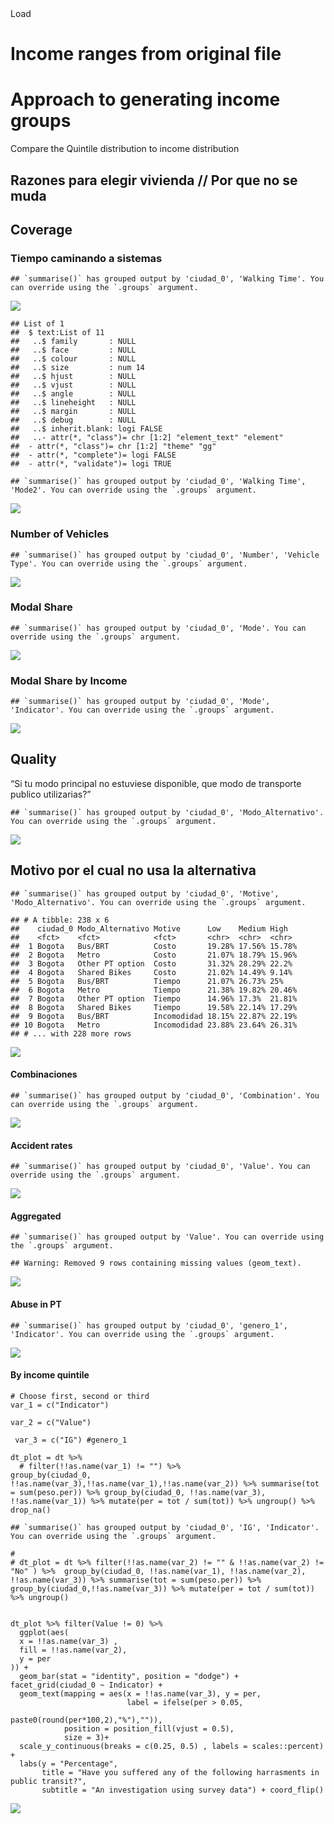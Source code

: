 <!-- # html_notebook: default --> <!-- # word_document: default -->
<!-- # html_document: --> <!-- #   df_print: paged --> Load

    

# Income ranges from original file

# Approach to generating income groups

Compare the Quintile distribution to income distribution

## Razones para elegir vivienda // Por que no se muda

## Coverage

### Tiempo caminando a sistemas

    ## `summarise()` has grouped output by 'ciudad_0', 'Walking Time'. You can override using the `.groups` argument.

![](01_ecaf_processing_files/figure-markdown_strict/unnamed-chunk-10-1.png)

    ## List of 1
    ##  $ text:List of 11
    ##   ..$ family       : NULL
    ##   ..$ face         : NULL
    ##   ..$ colour       : NULL
    ##   ..$ size         : num 14
    ##   ..$ hjust        : NULL
    ##   ..$ vjust        : NULL
    ##   ..$ angle        : NULL
    ##   ..$ lineheight   : NULL
    ##   ..$ margin       : NULL
    ##   ..$ debug        : NULL
    ##   ..$ inherit.blank: logi FALSE
    ##   ..- attr(*, "class")= chr [1:2] "element_text" "element"
    ##  - attr(*, "class")= chr [1:2] "theme" "gg"
    ##  - attr(*, "complete")= logi FALSE
    ##  - attr(*, "validate")= logi TRUE

    ## `summarise()` has grouped output by 'ciudad_0', 'Walking Time', 'Mode2'. You can override using the `.groups` argument.

![](01_ecaf_processing_files/figure-markdown_strict/unnamed-chunk-11-1.png)

### Number of Vehicles

    ## `summarise()` has grouped output by 'ciudad_0', 'Number', 'Vehicle Type'. You can override using the `.groups` argument.

![](01_ecaf_processing_files/figure-markdown_strict/unnamed-chunk-12-1.png)

### Modal Share

    ## `summarise()` has grouped output by 'ciudad_0', 'Mode'. You can override using the `.groups` argument.

![](01_ecaf_processing_files/figure-markdown_strict/unnamed-chunk-13-1.png)

### Modal Share by Income

    ## `summarise()` has grouped output by 'ciudad_0', 'Mode', 'Indicator'. You can override using the `.groups` argument.

![](01_ecaf_processing_files/figure-markdown_strict/unnamed-chunk-14-1.png)

## Quality

“Si tu modo principal no estuviese disponible, que modo de transporte
publico utilizarias?”

    ## `summarise()` has grouped output by 'ciudad_0', 'Modo_Alternativo'. You can override using the `.groups` argument.

![](01_ecaf_processing_files/figure-markdown_strict/unnamed-chunk-15-1.png)

## Motivo por el cual no usa la alternativa

    ## `summarise()` has grouped output by 'ciudad_0', 'Motive', 'Modo_Alternativo'. You can override using the `.groups` argument.

    ## # A tibble: 238 x 6
    ##    ciudad_0 Modo_Alternativo Motive      Low    Medium High  
    ##    <fct>    <fct>            <fct>       <chr>  <chr>  <chr> 
    ##  1 Bogota   Bus/BRT          Costo       19.28% 17.56% 15.78%
    ##  2 Bogota   Metro            Costo       21.07% 18.79% 15.96%
    ##  3 Bogota   Other PT option  Costo       31.32% 28.29% 22.2% 
    ##  4 Bogota   Shared Bikes     Costo       21.02% 14.49% 9.14% 
    ##  5 Bogota   Bus/BRT          Tiempo      21.07% 26.73% 25%   
    ##  6 Bogota   Metro            Tiempo      21.38% 19.82% 20.46%
    ##  7 Bogota   Other PT option  Tiempo      14.96% 17.3%  21.81%
    ##  8 Bogota   Shared Bikes     Tiempo      19.58% 22.14% 17.29%
    ##  9 Bogota   Bus/BRT          Incomodidad 18.15% 22.87% 22.19%
    ## 10 Bogota   Metro            Incomodidad 23.88% 23.64% 26.31%
    ## # ... with 228 more rows

![](01_ecaf_processing_files/figure-markdown_strict/unnamed-chunk-16-1.png)

#### Combinaciones

    ## `summarise()` has grouped output by 'ciudad_0', 'Combination'. You can override using the `.groups` argument.

![](01_ecaf_processing_files/figure-markdown_strict/unnamed-chunk-17-1.png)

#### Accident rates

    ## `summarise()` has grouped output by 'ciudad_0', 'Value'. You can override using the `.groups` argument.

![](01_ecaf_processing_files/figure-markdown_strict/unnamed-chunk-18-1.png)

#### Aggregated

    ## `summarise()` has grouped output by 'Value'. You can override using the `.groups` argument.

    ## Warning: Removed 9 rows containing missing values (geom_text).

![](01_ecaf_processing_files/figure-markdown_strict/unnamed-chunk-19-1.png)

#### Abuse in PT

    ## `summarise()` has grouped output by 'ciudad_0', 'genero_1', 'Indicator'. You can override using the `.groups` argument.

![](01_ecaf_processing_files/figure-markdown_strict/unnamed-chunk-20-1.png)

#### By income quintile

    # Choose first, second or third
    var_1 = c("Indicator")

    var_2 = c("Value")

     var_3 = c("IG") #genero_1

    dt_plot = dt %>% 
      # filter(!!as.name(var_1) != "") %>% 
    group_by(ciudad_0,  !!as.name(var_3),!!as.name(var_1),!!as.name(var_2)) %>% summarise(tot = sum(peso.per)) %>% group_by(ciudad_0, !!as.name(var_3), !!as.name(var_1)) %>% mutate(per = tot / sum(tot)) %>% ungroup() %>% drop_na() 

    ## `summarise()` has grouped output by 'ciudad_0', 'IG', 'Indicator'. You can override using the `.groups` argument.

    # 
    # dt_plot = dt %>% filter(!!as.name(var_2) != "" & !!as.name(var_2) != "No" ) %>%  group_by(ciudad_0, !!as.name(var_1), !!as.name(var_2), !!as.name(var_3)) %>% summarise(tot = sum(peso.per)) %>% group_by(ciudad_0,!!as.name(var_3)) %>% mutate(per = tot / sum(tot)) %>% ungroup()


    dt_plot %>% filter(Value != 0) %>% 
      ggplot(aes(
      x = !!as.name(var_3) ,
      fill = !!as.name(var_2),
      y = per
    )) +
      geom_bar(stat = "identity", position = "dodge") + facet_grid(ciudad_0 ~ Indicator) +
      geom_text(mapping = aes(x = !!as.name(var_3), y = per, 
                              label = ifelse(per > 0.05,
                                             paste0(round(per*100,2),"%"),"")),
                position = position_fill(vjust = 0.5),
                size = 3)+
      scale_y_continuous(breaks = c(0.25, 0.5) , labels = scales::percent) +
      labs(y = "Percentage",
           title = "Have you suffered any of the following harrasments in public transit?",
           subtitle = "An investigation using survey data") + coord_flip()

![](01_ecaf_processing_files/figure-markdown_strict/unnamed-chunk-21-1.png)
